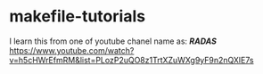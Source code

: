 # makefile-tutorials
I learn this from one of youtube chanel name as: ***RADAS*** 
https://www.youtube.com/watch?v=h5cHWrEfmRM&list=PLozP2uQO8z1TrtXZuWXg9yF9n2nQXlE7s

